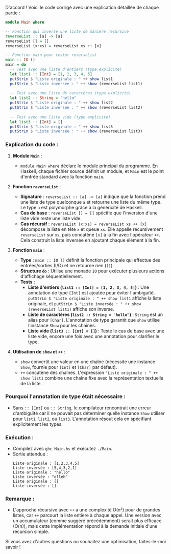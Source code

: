 D'accord ! Voici le code corrigé avec une explication détaillée de chaque partie :

```haskell
module Main where

-- Fonction qui inverse une liste de manière récursive
reverseList :: [a] -> [a]
reverseList [] = []
reverseList (x:xs) = reverseList xs ++ [x]

-- Fonction main pour tester reverseList
main :: IO ()
main = do
  -- Test avec une liste d'entiers (type explicite)
  let list1 :: [Int] = [1, 2, 3, 4, 5]
  putStrLn $ "Liste originale : " ++ show list1
  putStrLn $ "Liste inversée : " ++ show (reverseList list1)
  
  -- Test avec une liste de caractères (type explicite)
  let list2 :: String = "hello"
  putStrLn $ "Liste originale : " ++ show list2
  putStrLn $ "Liste inversée : " ++ show (reverseList list2)
  
  -- Test avec une liste vide (type explicite)
  let list3 :: [Int] = []
  putStrLn $ "Liste originale : " ++ show list3
  putStrLn $ "Liste inversée : " ++ show (reverseList list3)
```

### Explication du code :

1. **Module `Main`** :
   - `module Main where` déclare le module principal du programme. En Haskell, chaque fichier source définit un module, et `Main` est le point d'entrée standard avec la fonction `main`.

2. **Fonction `reverseList`** :
   - **Signature** : `reverseList :: [a] -> [a]` indique que la fonction prend une liste de type quelconque `a` et retourne une liste du même type. Le type `a` est polymorphe grâce à la généricité de Haskell.
   - **Cas de base** : `reverseList [] = []` spécifie que l'inversion d'une liste vide reste une liste vide.
   - **Cas récursif** : `reverseList (x:xs) = reverseList xs ++ [x]` décompose la liste en tête `x` et queue `xs`. Elle appelle récursivement `reverseList` sur `xs`, puis concatène `[x]` à la fin avec l'opérateur `++`. Cela construit la liste inversée en ajoutant chaque élément à la fin.

3. **Fonction `main`** :
   - **Type** : `main :: IO ()` définit la fonction principale qui effectue des entrées/sorties (I/O) et ne retourne rien (`()`).
   - **Structure `do`** : Utilise une monade `IO` pour exécuter plusieurs actions d'affichage séquentiellement.
   - **Tests** :
     - **Liste d'entiers (`list1 :: [Int] = [1, 2, 3, 4, 5]`)** : Une annotation de type `[Int]` est ajoutée pour éviter l'ambiguïté. `putStrLn $ "Liste originale : " ++ show list1` affiche la liste originale, et `putStrLn $ "Liste inversée : " ++ show (reverseList list1)` affiche son inverse.
     - **Liste de caractères (`list2 :: String = "hello"`)** : `String` est un alias pour `[Char]`. L'annotation de type garantit que `show` utilise l'instance `Show` pour les chaînes.
     - **Liste vide (`list3 :: [Int] = []`)** : Teste le cas de base avec une liste vide, encore une fois avec une annotation pour clarifier le type.

4. **Utilisation de `show` et `++`** :
   - `show` convertit une valeur en une chaîne (nécessite une instance `Show`, fournie pour `[Int]` et `[Char]` par défaut).
   - `++` concatène des chaînes. L'expression `"Liste originale : " ++ show list1` combine une chaîne fixe avec la représentation textuelle de la liste.

### Pourquoi l'annotation de type était nécessaire :
- Sans `:: [Int]` ou `:: String`, le compilateur rencontrait une erreur d'ambiguïté car il ne pouvait pas déterminer quelle instance `Show` utiliser pour `list1`, `list2`, ou `list3`. L'annotation résout cela en spécifiant explicitement les types.

### Exécution :
- Compilez avec `ghc Main.hs` et exécutez `./Main`.
- Sortie attendue :
  ```
  Liste originale : [1,2,3,4,5]
  Liste inversée : [5,4,3,2,1]
  Liste originale : "hello"
  Liste inversée : "olleh"
  Liste originale : []
  Liste inversée : []
  ```

### Remarque :
- L'approche récursive avec `++` a une complexité O(n²) pour de grandes listes, car `++` parcourt la liste entière à chaque appel. Une version avec un accumulateur (comme suggéré précédemment) serait plus efficace (O(n)), mais cette implémentation répond à la demande initiale d'une récursion simple.

Si vous avez d'autres questions ou souhaitez une optimisation, faites-le-moi savoir !
